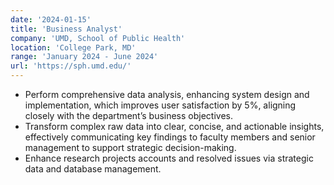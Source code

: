 ```yaml
---
date: '2024-01-15'
title: 'Business Analyst'
company: 'UMD, School of Public Health'
location: 'College Park, MD'
range: 'January 2024 - June 2024'
url: 'https://sph.umd.edu/'
---
```




- Perform comprehensive data analysis, enhancing system design and implementation, which improves user satisfaction by 5%, aligning closely with the department’s business objectives.
- Transform complex raw data into clear, concise, and actionable insights, effectively communicating key findings to faculty members and senior management to support strategic decision-making.
- Enhance research projects accounts and resolved issues via strategic data and database management.





